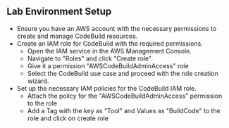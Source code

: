 ## Lab Environment Setup
* Ensure you have an AWS account with the necessary permissions to create and manage CodeBuild resources.
* Create an IAM role for CodeBuild with the required permissions.
   * Open the IAM service in the AWS Management Console.
   * Navigate to "Roles" and click "Create role".
   * Give it a permission "AWSCodeBuildAdminAccess" role
   * Select the CodeBuild use case and proceed with the role creation wizard.
* Set up the necessary IAM policies for the CodeBuild IAM role.
    * Attach the policy for the "AWSCodeBuildAdminAccess" permission to the role
    * Add a Tag with the key as "Tool" and Values as "BuildCode" to the role and click on create role